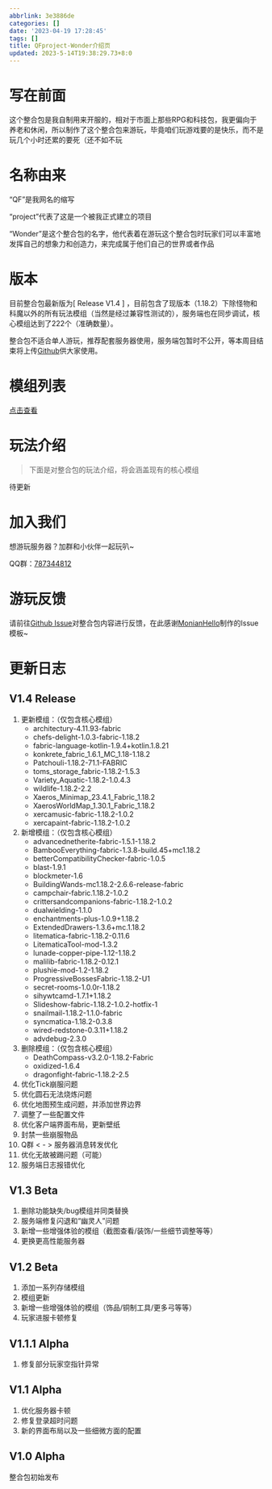 ```yaml
---
abbrlink: 3e3886de
categories: []
date: '2023-04-19 17:28:45'
tags: []
title: QFproject-Wonder介绍页
updated: 2023-5-14T19:38:29.73+8:0
---
```

# 写在前面

这个整合包是我自制用来开服的，相对于市面上那些RPG和科技包，我更偏向于养老和休闲，所以制作了这个整合包来游玩，毕竟咱们玩游戏要的是快乐，而不是玩几个小时还累的要死（还不如不玩

# 名称由来

“QF”是我网名的缩写

“project”代表了这是一个被我正式建立的项目

“Wonder”是这个整合包的名字，他代表着在游玩这个整合包时玩家们可以丰富地发挥自己的想象力和创造力，来完成属于他们自己的世界或者作品

# 版本

目前整合包最新版为[ Release V1.4 ] ，目前包含了现版本（1.18.2）下除怪物和科魔以外的所有玩法模组（当然是经过兼容性测试的），服务端也在同步调试，核心模组达到了222个（准确数量）。

整合包不适合单人游玩，推荐配套服务器使用，服务端包暂时不公开，等本周目结束将上传[Github](https://github.com/Qian-F/QFserver-Wonder)供大家使用。

# 模组列表

[点击查看](https://moddermore.net/list/7dd02ba3c4)

# 玩法介绍

> 下面是对整合包的玩法介绍，将会涵盖现有的核心模组

待更新

# 加入我们

想游玩服务器？加群和小伙伴一起玩叭~

QQ群：[787344812](http://qm.qq.com/cgi-bin/qm/qr?_wv=1027&k=ewXjxbCPcrGPEYLrrBDuG_Qr4-1ysDP0&authKey=iBmf3waFztVg4VyNlL0%2FpUmkrymbmwAUTS8S47FWFHFnqkHOkmAuTyCSGU%2FbugiQ&noverify=0&group_code=787344812)

# 游玩反馈

请前往[Github Issue](https://github.com/Qian-F/QFserver-Wonder/issues)对整合包内容进行反馈，在此感谢[MonianHello](http://monianhello.top/)制作的Issue模板~

# 更新日志

## V1.4 Release

1. 更新模组：（仅包含核心模组）
   * architectury-4.11.93-fabric
   * chefs-delight-1.0.3-fabric-1.18.2
   * fabric-language-kotlin-1.9.4+kotlin.1.8.21
   * konkrete_fabric_1.6.1_MC_1.18-1.18.2
   * Patchouli-1.18.2-71.1-FABRIC
   * toms_storage_fabric-1.18.2-1.5.3
   * Variety_Aquatic-1.18.2-1.0.4.3
   * wildlife-1.18.2-2.2
   * Xaeros_Minimap_23.4.1_Fabric_1.18.2
   * XaerosWorldMap_1.30.1_Fabric_1.18.2
   * xercamusic-fabric-1.18.2-1.0.2
   * xercapaint-fabric-1.18.2-1.0.2
2. 新增模组：（仅包含核心模组）
   * advancednetherite-fabric-1.5.1-1.18.2
   * BambooEverything-fabric-1.3.8-build.45+mc1.18.2
   * betterCompatibilityChecker-fabric-1.0.5
   * blast-1.9.1
   * blockmeter-1.6
   * BuildingWands-mc1.18.2-2.6.6-release-fabric
   * campchair-fabric.1.18.2-1.0.2
   * crittersandcompanions-fabric-1.18.2-1.0.2
   * dualwielding-1.1.0
   * enchantments-plus-1.0.9+1.18.2
   * ExtendedDrawers-1.3.6+mc.1.18.2
   * litematica-fabric-1.18.2-0.11.6
   * LitematicaTool-mod-1.3.2
   * lunade-copper-pipe-1.12-1.18.2
   * malilib-fabric-1.18.2-0.12.1
   * plushie-mod-1.2-1.18.2
   * ProgressiveBossesFabric-1.18.2-U1
   * secret-rooms-1.0.0r-1.18.2
   * sihywtcamd-1.7.1+1.18.2
   * Slideshow-fabric-1.18.2-1.0.2-hotfix-1
   * snailmail-1.18.2-1.1.0-fabric
   * syncmatica-1.18.2-0.3.8
   * wired-redstone-0.3.11+1.18.2
   * advdebug-2.3.0
3. 删除模组：（仅包含核心模组）
   * DeathCompass-v3.2.0-1.18.2-Fabric
   * oxidized-1.6.4
   * dragonfight-fabric-1.18.2-2.5
4. 优化Tick崩服问题
5. 优化圆石无法烧炼问题
6. 优化地图预生成问题，并添加世界边界
7. 调整了一些配置文件
8. 优化客户端界面布局，更新壁纸
9. 封禁一些崩服物品
10. Q群 < - > 服务器消息转发优化
11. 优化无故被踢问题（可能）
12. 服务端日志报错优化

## V1.3 Beta

1. 删除功能缺失/bug模组并同类替换
2. 服务端修复闪退和“幽灵人”问题
3. 新增一些增强体验的模组（截图查看/装饰/一些细节调整等等）
4. 更换更高性能服务器

## V1.2 Beta

1. 添加一系列存储模组
2. 模组更新
3. 新增一些增强体验的模组（饰品/铜制工具/更多弓等等）
4. 玩家进服卡顿修复

## V1.1.1 Alpha

1. 修复部分玩家空指针异常

## V1.1 Alpha

1. 优化服务器卡顿
2. 修复登录超时问题
3. 新的界面布局以及一些细微方面的配置

## V1.0 Alpha

整合包初始发布

